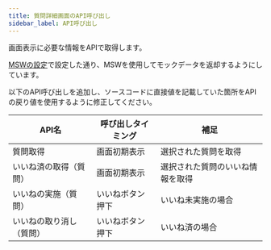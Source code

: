 ```yaml
---
title: 質問詳細画面のAPI呼び出し
sidebar_label: API呼び出し
---
```


画面表示に必要な情報をAPIで取得します。

[MSWの設定](/react-native/learn/qa-app/app-project-desc#msw%E3%81%AE%E8%A8%AD%E5%AE%9A)で設定した通り、MSWを使用してモックデータを返却するようにしています。

以下のAPI呼び出しを追加し、ソースコードに直接値を記載していた箇所をAPIの戻り値を使用するように修正してください。

| API名 | 呼び出しタイミング | 補足 |
|--|--|--|
| 質問取得 | 画面初期表示 | 選択された質問を取得 |
| いいね済の取得（質問） | 画面初期表示 | 選択された質問のいいね情報を取得 |
| いいねの実施（質問） | いいねボタン押下 | いいね未実施の場合 |
| いいねの取り消し（質問） | いいねボタン押下 | いいね済の場合 |
